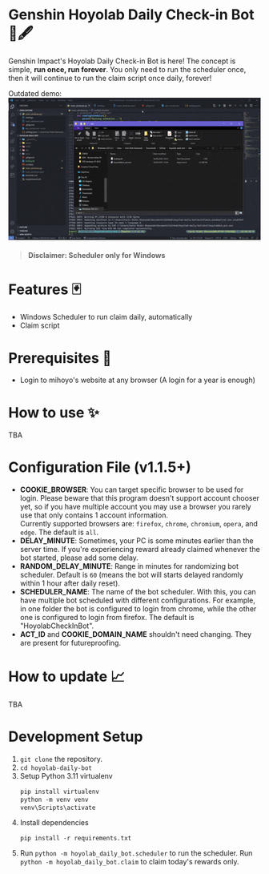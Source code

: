 # Genshin Hoyolab Daily Check-in Bot 📜🖋
Genshin Impact's Hoyolab Daily Check-in Bot is here! The concept is simple, **run once, run forever**. You only need to run the scheduler once, then it will continue to run the claim script once daily, forever!

Outdated demo:
![Demo Gif](demo/demo.gif)

> #### Disclaimer: Scheduler only for Windows 

# Features 🃏
- Windows Scheduler to run claim daily, automatically
- Claim script

# Prerequisites 🎯
- Login to mihoyo's website at any browser (A login for a year is enough)

# How to use ✨
TBA

# Configuration File (v1.1.5+)
- **COOKIE_BROWSER**: You can target specific browser to be used for login. Please beware that this program doesn't support account chooser yet, so if you have multiple account you may use a browser you rarely use that only contains 1 account information.  
Currently supported browsers are: `firefox`, `chrome`, `chromium`, `opera`, and `edge`. The default is `all`.
- **DELAY_MINUTE**: Sometimes, your PC is some minutes earlier than the server time. If you're experiencing reward already claimed whenever the bot started, please add some delay.
- **RANDOM_DELAY_MINUTE**: Range in minutes for randomizing bot scheduler. Default is `60` (means the bot will starts delayed randomly within 1 hour after daily reset).
- **SCHEDULER_NAME**: The name of the bot scheduler. With this, you can have multiple bot scheduled with different configurations. For example, in one folder the bot is configured to login from chrome, while the other one is configured to login from firefox. The default is "HoyolabCheckInBot".
- **ACT_ID** and **COOKIE_DOMAIN_NAME** shouldn't need changing. They are present for futureproofing.

# How to update 📈
TBA

# Development Setup
1. `git clone` the repository.
2. `cd hoyolab-daily-bot`
3. Setup Python 3.11 virtualenv
   ```
   pip install virtualenv
   python -m venv venv
   venv\Scripts\activate
   ```
2. Install dependencies
   ```
   pip install -r requirements.txt
   ```
3. Run `python -m hoyolab_daily_bot.scheduler` to run the scheduler.
Run `python -m hoyolab_daily_bot.claim` to claim today's rewards only. 
